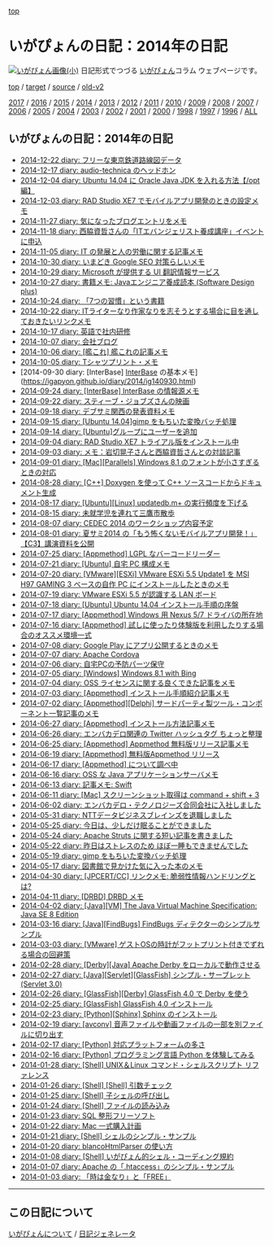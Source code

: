 [top](https://igapyon.github.io/diary/) 

いがぴょんの日記：2014年の日記
=====================================================================================================
[![いがぴょん画像(小)](https://igapyon.github.io/diary/images/iga200306s.jpg "いがぴょん")](https://igapyon.github.io/diary/memo/memoigapyon.html) 日記形式でつづる [いがぴょん](https://igapyon.github.io/diary/memo/memoigapyon.html)コラム ウェブページです。


[top](https://igapyon.github.io/diary/) 
/ [target](https://igapyon.github.io/diary/2014/index.html) 
/ [source](https://github.com/igapyon/diary/blob/gh-pages/2014/index.html.src.md) 
/ [old-v2](http://www.igapyon.jp/igapyon/diary/idxall.html) 

[2017](https://igapyon.github.io/diary/2017/index.html)
/ [2016](https://igapyon.github.io/diary/2016/index.html)
/ [2015](https://igapyon.github.io/diary/2015/index.html)
/ [2014](https://igapyon.github.io/diary/2014/index.html)
/ [2013](https://igapyon.github.io/diary/2013/index.html)
/ [2012](https://igapyon.github.io/diary/2012/index.html)
/ [2011](https://igapyon.github.io/diary/2011/index.html)
/ [2010](https://igapyon.github.io/diary/2010/index.html)
/ [2009](https://igapyon.github.io/diary/2009/index.html)
/ [2008](https://igapyon.github.io/diary/2008/index.html)
/ [2007](https://igapyon.github.io/diary/2007/index.html)
/ [2006](https://igapyon.github.io/diary/2006/index.html)
/ [2005](https://igapyon.github.io/diary/2005/index.html)
/ [2004](https://igapyon.github.io/diary/2004/index.html)
/ [2003](https://igapyon.github.io/diary/2003/index.html)
/ [2002](https://igapyon.github.io/diary/2002/index.html)
/ [2001](https://igapyon.github.io/diary/2001/index.html)
/ [2000](https://igapyon.github.io/diary/2000/index.html)
/ [1998](https://igapyon.github.io/diary/1998/index.html)
/ [1997](https://igapyon.github.io/diary/1997/index.html)
/ [1996](https://igapyon.github.io/diary/1996/index.html)
/ [ALL](https://igapyon.github.io/diary/idxall.html)


## いがぴょんの日記：2014年の日記

* [2014-12-22 diary: フリーな東京鉄道路線図データ](https://igapyon.github.io/diary/2014/ig141222.html)
* [2014-12-17 diary: audio-technica のヘッドホン](https://igapyon.github.io/diary/2014/ig141217.html)
* [2014-12-04 diary: Ubuntu 14.04 に Oracle Java JDK を入れる方法【/opt 編】](https://igapyon.github.io/diary/2014/ig141204.html)
* [2014-12-03 diary: RAD Studio XE7 でモバイルアプリ開発のときの設定メモ](https://igapyon.github.io/diary/2014/ig141203.html)
* [2014-11-27 diary: 気になったブログエントリをメモ](https://igapyon.github.io/diary/2014/ig141127.html)
* [2014-11-18 diary: 西脇資哲さんの「ITエバンジェリスト養成講座」イベントに申込](https://igapyon.github.io/diary/2014/ig141118.html)
* [2014-11-05 diary: IT の発展と人の労働に関する記事メモ](https://igapyon.github.io/diary/2014/ig141105.html)
* [2014-10-30 diary: いまどき Google SEO 対策らしいメモ](https://igapyon.github.io/diary/2014/ig141030.html)
* [2014-10-29 diary: Microsoft が提供する UI 翻訳情報サービス](https://igapyon.github.io/diary/2014/ig141029.html)
* [2014-10-27 diary: 書籍メモ: Javaエンジニア養成読本 (Software Design plus)](https://igapyon.github.io/diary/2014/ig141027.html)
* [2014-10-24 diary: 「7つの習慣」という書籍](https://igapyon.github.io/diary/2014/ig141024.html)
* [2014-10-22 diary: ITライターなり作家なりを志そうとする場合に目を通しておきたいリンクメモ](https://igapyon.github.io/diary/2014/ig141022.html)
* [2014-10-17 diary: 英語で社内研修](https://igapyon.github.io/diary/2014/ig141017.html)
* [2014-10-07 diary: 会社ブログ](https://igapyon.github.io/diary/2014/ig141007.html)
* [2014-10-06 diary: [艦これ] 艦これの記事メモ](https://igapyon.github.io/diary/2014/ig141006.html)
* [2014-10-05 diary: Tシャツプリント・メモ](https://igapyon.github.io/diary/2014/ig141005.html)
* [2014-09-30 diary: [InterBase] [InterBase](https://ja.wikipedia.org/wiki/InterBase) の基本メモ](https://igapyon.github.io/diary/2014/ig140930.html)
* [2014-09-24 diary: [InterBase] InterBase の情報源メモ](https://igapyon.github.io/diary/2014/ig140924.html)
* [2014-09-22 diary: スティーブ・ジョブズさんの映画](https://igapyon.github.io/diary/2014/ig140922.html)
* [2014-09-18 diary: デブサミ関西の発表資料メモ](https://igapyon.github.io/diary/2014/ig140918.html)
* [2014-09-15 diary: [Ubuntu 14.04]gimp をもちいた変換バッチ処理](https://igapyon.github.io/diary/2014/ig140915.html)
* [2014-09-14 diary: [Ubuntu]グループにユーザーを追加](https://igapyon.github.io/diary/2014/ig140914.html)
* [2014-09-04 diary: RAD Studio XE7 トライアル版をインストール中](https://igapyon.github.io/diary/2014/ig140904.html)
* [2014-09-03 diary: メモ：岩切晃子さんと西脇資哲さんとの対談記事](https://igapyon.github.io/diary/2014/ig140903.html)
* [2014-09-01 diary: [Mac][Parallels] Windows 8.1 のフォントが小さすぎるときの対応](https://igapyon.github.io/diary/2014/ig140901.html)
* [2014-08-28 diary: [C++] Doxygen を使って C++ ソースコードからドキュメント生成](https://igapyon.github.io/diary/2014/ig140828.html)
* [2014-08-17 diary: [Ubuntu][Linux] updatedb.m+ の実行頻度を下げる](https://igapyon.github.io/diary/2014/ig140817.html)
* [2014-08-15 diary: 未就学児を連れて三鷹市散歩](https://igapyon.github.io/diary/2014/ig140815.html)
* [2014-08-07 diary: CEDEC 2014 のワークショップ内容予定](https://igapyon.github.io/diary/2014/ig140807.html)
* [2014-08-01 diary: 夏サミ2014 の「もう怖くないモバイルアプリ開発！」【C3】講演資料を公開](https://igapyon.github.io/diary/2014/ig140801.html)
* [2014-07-25 diary: [Appmethod] LGPL なバーコードリーダー](https://igapyon.github.io/diary/2014/ig140725.html)
* [2014-07-21 diary: [Ubuntu] 自宅 PC 構成メモ](https://igapyon.github.io/diary/2014/ig140721.html)
* [2014-07-20 diary: [VMware][ESXi] VMware ESXi 5.5 Update1 を MSI H97 GAMING 3 ベースの自作 PC にインストールしたときのメモ](https://igapyon.github.io/diary/2014/ig140720.html)
* [2014-07-19 diary: VMware ESXi  5.5 が認識する LAN ボード](https://igapyon.github.io/diary/2014/ig140719.html)
* [2014-07-18 diary: [Ubuntu] Ubuntu 14.04 インストール手順の序盤](https://igapyon.github.io/diary/2014/ig140718.html)
* [2014-07-17 diary: [Appmethod] Windows 用 Nexus 5/7 ドライバの所在地](https://igapyon.github.io/diary/2014/ig140717.html)
* [2014-07-16 diary: [Appmethod] 試しに使ったり体験版を利用したりする場合のオススメ環境一式](https://igapyon.github.io/diary/2014/ig140716.html)
* [2014-07-08 diary: Google Play にアプリ公開するときのメモ](https://igapyon.github.io/diary/2014/ig140708.html)
* [2014-07-07 diary: Apache Cordova](https://igapyon.github.io/diary/2014/ig140707.html)
* [2014-07-06 diary: 自宅PCの予防パーツ保守](https://igapyon.github.io/diary/2014/ig140706.html)
* [2014-07-05 diary: [Windows] Windows 8.1 with Bing](https://igapyon.github.io/diary/2014/ig140705.html)
* [2014-07-04 diary: OSS ライセンスに関する良くできた記事をメモ](https://igapyon.github.io/diary/2014/ig140704.html)
* [2014-07-03 diary: [Appmethod] インストール手順紹介記事メモ](https://igapyon.github.io/diary/2014/ig140703.html)
* [2014-07-02 diary: [Appmethod][Delphi] サードパーティ製ツール・コンポーネント一覧記事のメモ](https://igapyon.github.io/diary/2014/ig140702.html)
* [2014-06-27 diary: [Appmethod] インストール方法記事メモ](https://igapyon.github.io/diary/2014/ig140627.html)
* [2014-06-26 diary: エンバカデロ関連の Twitter ハッシュタグ ちょっと整理](https://igapyon.github.io/diary/2014/ig140626.html)
* [2014-06-25 diary: [Appmethod] Appmethod 無料版リリース記事メモ](https://igapyon.github.io/diary/2014/ig140625.html)
* [2014-06-19 diary: [Appmethod] 無料版Appmethod リリース](https://igapyon.github.io/diary/2014/ig140619.html)
* [2014-06-17 diary: [Appmethod] について調べ中](https://igapyon.github.io/diary/2014/ig140617.html)
* [2014-06-16 diary: OSS な Java アプリケーションサーバメモ](https://igapyon.github.io/diary/2014/ig140616.html)
* [2014-06-13 diary: 記事メモ: Swift](https://igapyon.github.io/diary/2014/ig140613.html)
* [2014-06-11 diary: [Mac] スクリーンショット取得は command + shift + 3](https://igapyon.github.io/diary/2014/ig140611.html)
* [2014-06-02 diary: エンバカデロ・テクノロジーズ合同会社に入社しました](https://igapyon.github.io/diary/2014/ig140602.html)
* [2014-05-31 diary: NTTデータビジネスブレインズを退職しました](https://igapyon.github.io/diary/2014/ig140531.html)
* [2014-05-25 diary: 今日は、少しだけ眠ることができました](https://igapyon.github.io/diary/2014/ig140525.html)
* [2014-05-24 diary: Apache Struts に関する短い記事を書きました](https://igapyon.github.io/diary/2014/ig140524.html)
* [2014-05-22 diary: 昨日はストレスのため ほぼ一睡もできませんでした](https://igapyon.github.io/diary/2014/ig140522.html)
* [2014-05-19 diary: gimp をもちいた変換バッチ処理](https://igapyon.github.io/diary/2014/ig140519.html)
* [2014-05-17 diary: 図書館で見かけた気に入った本のメモ](https://igapyon.github.io/diary/2014/ig140517.html)
* [2014-04-30 diary: [JPCERT/CC] リンクメモ: 脆弱性情報ハンドリングとは?](https://igapyon.github.io/diary/2014/ig140430.html)
* [2014-04-11 diary: [DRBD] DRBD メモ](https://igapyon.github.io/diary/2014/ig140411.html)
* [2014-04-02 diary: [Java][VM] The Java Virtual Machine Specification: Java SE 8 Edition](https://igapyon.github.io/diary/2014/ig140402.html)
* [2014-03-16 diary: [Java][FindBugs] FindBugs ディテクターのシンプルサンプル](https://igapyon.github.io/diary/2014/ig140316.html)
* [2014-03-03 diary: [VMware] ゲストOSの時計がフットプリント付きでずれる場合の回避策](https://igapyon.github.io/diary/2014/ig140303.html)
* [2014-02-28 diary: [Derby][Java] Apache Derby をローカルで動作させる](https://igapyon.github.io/diary/2014/ig140228.html)
* [2014-02-27 diary: [Java][Servlet][GlassFish] シンプル・サーブレット (Servlet 3.0)](https://igapyon.github.io/diary/2014/ig140227.html)
* [2014-02-26 diary: [GlassFish][Derby] GlassFish 4.0 で Derby を使う](https://igapyon.github.io/diary/2014/ig140226.html)
* [2014-02-25 diary: [GlassFish] GlassFish 4.0 インストール](https://igapyon.github.io/diary/2014/ig140225.html)
* [2014-02-23 diary: [Python][Sphinx] Sphinx のインストール](https://igapyon.github.io/diary/2014/ig140223.html)
* [2014-02-19 diary: [avconv] 音声ファイルや動画ファイルの一部を別ファイルに切り出す](https://igapyon.github.io/diary/2014/ig140219.html)
* [2014-02-17 diary: [Python] 対応プラットフォームの多さ](https://igapyon.github.io/diary/2014/ig140217.html)
* [2014-02-16 diary: [Python] プログラミング言語 Python を体験してみる](https://igapyon.github.io/diary/2014/ig140216.html)
* [2014-01-28 diary: [Shell] UNIX＆Linux コマンド・シェルスクリプト リファレンス](https://igapyon.github.io/diary/2014/ig140128.html)
* [2014-01-26 diary: [Shell] [Shell] 引数チェック](https://igapyon.github.io/diary/2014/ig140126.html)
* [2014-01-25 diary: [Shell] 子シェルの呼び出し](https://igapyon.github.io/diary/2014/ig140125.html)
* [2014-01-24 diary: [Shell] ファイルの読み込み](https://igapyon.github.io/diary/2014/ig140124.html)
* [2014-01-23 diary: SQL 整形フリーソフト](https://igapyon.github.io/diary/2014/ig140123.html)
* [2014-01-22 diary: Mac 一式購入計画](https://igapyon.github.io/diary/2014/ig140122.html)
* [2014-01-21 diary: [Shell] シェルのシンプル・サンプル](https://igapyon.github.io/diary/2014/ig140121.html)
* [2014-01-20 diary: blancoHtmlParser の使い方](https://igapyon.github.io/diary/2014/ig140120.html)
* [2014-01-08 diary: [Shell] いがぴょん的シェル・コーディング規約](https://igapyon.github.io/diary/2014/ig140108.html)
* [2014-01-07 diary: Apache の「.htaccess」のシンプル・サンプル](https://igapyon.github.io/diary/2014/ig140107.html)
* [2014-01-03 diary: 「時は金なり」と「FREE」](https://igapyon.github.io/diary/2014/ig140103.html)


----------------------------------------------------------------------------------------------------

## この日記について
[いがぴょんについて](https://igapyon.github.io/diary/memo/memoigapyon.html) / [日記ジェネレータ](https://github.com/igapyon/igapyonv3)

